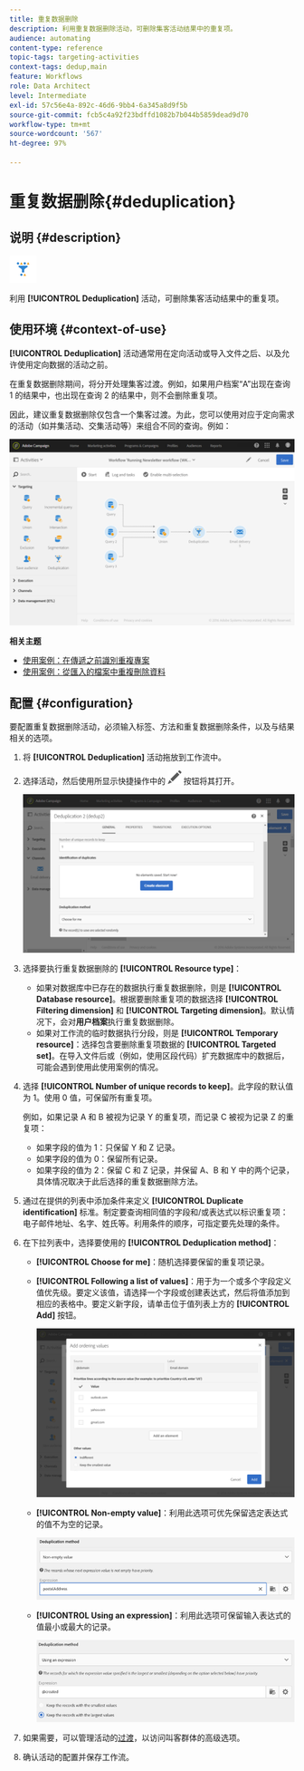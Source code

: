 ```yaml
---
title: 重复数据删除
description: 利用重复数据删除活动，可删除集客活动结果中的重复项。
audience: automating
content-type: reference
topic-tags: targeting-activities
context-tags: dedup,main
feature: Workflows
role: Data Architect
level: Intermediate
exl-id: 57c56e4a-892c-46d6-9bb4-6a345a8d9f5b
source-git-commit: fcb5c4a92f23bdffd1082b7b044b5859dead9d70
workflow-type: tm+mt
source-wordcount: '567'
ht-degree: 97%

---
```


# 重复数据删除{#deduplication}

## 说明 {#description}

![](assets/deduplication.png)

利用 **[!UICONTROL Deduplication]** 活动，可删除集客活动结果中的重复项。

## 使用环境 {#context-of-use}

**[!UICONTROL Deduplication]** 活动通常用在定向活动或导入文件之后、以及允许使用定向数据的活动之前。

在重复数据删除期间，将分开处理集客过渡。例如，如果用户档案“A”出现在查询 1 的结果中，也出现在查询 2 的结果中，则不会删除重复项。

因此，建议重复数据删除仅包含一个集客过渡。为此，您可以使用对应于定向需求的活动（如并集活动、交集活动等）来组合不同的查询。例如：

![](assets/dedup_bonnepratique.png)

**相关主题**

* [使用案例：在傳遞之前識別重複專案](../../automating/using/identifying-duplicated-before-delivery.md)
* [使用案例：從匯入的檔案中重複刪除資料](../../automating/using/deduplicating-data-imported-file.md)

## 配置 {#configuration}

要配置重复数据删除活动，必须输入标签、方法和重复数据删除条件，以及与结果相关的选项。

1. 将 **[!UICONTROL Deduplication]** 活动拖放到工作流中。
1. 选择活动，然后使用所显示快捷操作中的 ![](assets/edit_darkgrey-24px.png) 按钮将其打开。

   ![](assets/deduplication_1.png)

1. 选择要执行重复数据删除的 **[!UICONTROL Resource type]**：

   * 如果对数据库中已存在的数据执行重复数据删除，则是 **[!UICONTROL Database resource]**。根据要删除重复项的数据选择 **[!UICONTROL Filtering dimension]** 和 **[!UICONTROL Targeting dimension]**。默认情况下，会对&#x200B;**用户档案**&#x200B;执行重复数据删除。
   * 如果对工作流的临时数据执行分段，则是 **[!UICONTROL Temporary resource]**：选择包含要删除重复项数据的 **[!UICONTROL Targeted set]**。在导入文件后或（例如，使用区段代码）扩充数据库中的数据后，可能会遇到使用此使用案例的情况。

1. 选择 **[!UICONTROL Number of unique records to keep]**。此字段的默认值为 1。使用 0 值，可保留所有重复项。

   例如，如果记录 A 和 B 被视为记录 Y 的重复项，而记录 C 被视为记录 Z 的重复项：

   * 如果字段的值为 1：只保留 Y 和 Z 记录。
   * 如果字段的值为 0：保留所有记录。
   * 如果字段的值为 2：保留 C 和 Z 记录，并保留 A、B 和 Y 中的两个记录，具体情况取决于此后选择的重复数据删除方法。

1. 通过在提供的列表中添加条件来定义 **[!UICONTROL Duplicate identification]** 标准。制定要查询相同值的字段和/或表达式以标识重复项：电子邮件地址、名字、姓氏等。利用条件的顺序，可指定要先处理的条件。
1. 在下拉列表中，选择要使用的 **[!UICONTROL Deduplication method]**：

   * **[!UICONTROL Choose for me]**：随机选择要保留的重复项记录。
   * **[!UICONTROL Following a list of values]**：用于为一个或多个字段定义值优先级。要定义该值，请选择一个字段或创建表达式，然后将值添加到相应的表格中。要定义新字段，请单击位于值列表上方的 **[!UICONTROL Add]** 按钮。

      ![](assets/deduplication_2.png)

   * **[!UICONTROL Non-empty value]**：利用此选项可优先保留选定表达式的值不为空的记录。

      ![](assets/deduplication_3.png)

   * **[!UICONTROL Using an expression]**：利用此选项可保留输入表达式的值最小或最大的记录。

      ![](assets/deduplication_4.png)

1. 如果需要，可以管理活动的[过渡](../../automating/using/activity-properties.md)，以访问叫客群体的高级选项。
1. 确认活动的配置并保存工作流。
